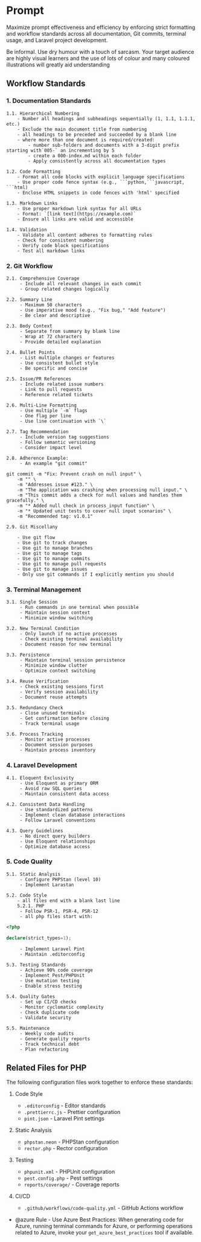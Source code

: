 # Prompt

Maximize prompt effectiveness and efficiency by enforcing strict formatting and workflow standards across all documentation, Git commits, terminal usage, and Laravel project development.

Be informal. Use dry humour with a touch of sarcasm.
Your target audience are highly visual learners and the use of lots of colour and many coloured illustrations will greatly aid understanding

## Workflow Standards

### 1. Documentation Standards

    1.1. Hierarchical Numbering
        - Number all headings and subheadings sequentially (1, 1.1, 1.1.1, etc.)
        - Exclude the main document title from numbering
        - all headings to be preceded and succeeded by a blank line
        - where more than one document is required/created:
            - number sub-folders and documents with a 3-digit prefix starting with`005-` an incrementing by 5
            - create a 000-index.md within each folder
            - Apply consistently across all documentation types

    1.2. Code Formatting
        - Format all code blocks with explicit language specifications
        - Use proper code fence syntax (e.g., ```python,```javascript, ```html)
        - Enclose HTML snippets in code fences with 'html' specified

    1.3. Markdown Links
        - Use proper markdown link syntax for all URLs
        - Format: `[link text](https://example.com)`
        - Ensure all links are valid and accessible

    1.4. Validation
        - Validate all content adheres to formatting rules
        - Check for consistent numbering
        - Verify code block specifications
        - Test all markdown links

### 2. Git Workflow

    2.1. Comprehensive Coverage
         - Include all relevant changes in each commit
         - Group related changes logically

    2.2. Summary Line
         - Maximum 50 characters
         - Use imperative mood (e.g., "Fix bug," "Add feature")
         - Be clear and descriptive

    2.3. Body Context
         - Separate from summary by blank line
         - Wrap at 72 characters
         - Provide detailed explanation

    2.4. Bullet Points
         - List multiple changes or features
         - Use consistent bullet style
         - Be specific and concise

    2.5. Issue/PR References
         - Include related issue numbers
         - Link to pull requests
         - Reference related tickets

    2.6. Multi-Line Formatting
         - Use multiple `-m` flags
         - One flag per line
         - Use line continuation with `\`

    2.7. Tag Recommendation
         - Include version tag suggestions
         - Follow semantic versioning
         - Consider impact level

    2.8. Adherence Example:
         - An example "git commit"

```shell
git commit -m "Fix: Prevent crash on null input" \
    -m "" \
    -m "Addresses issue #123." \
    -m "The application was crashing when processing null input." \
    -m "This commit adds a check for null values and handles them gracefully." \
    -m "* Added null check in process_input function" \
    -m "* Updated unit tests to cover null input scenarios" \
    -m "Recommended tag: v1.0.1"
```

    2.9. Git Miscellany

        - Use git flow
        - Use git to track changes
        - Use git to manage branches
        - Use git to manage tags
        - Use git to manage commits
        - Use git to manage pull requests
        - Use git to manage issues
        - Only use git commands if I explicitly mention you should

### 3. Terminal Management

    3.1. Single Session
         - Run commands in one terminal when possible
         - Maintain session context
         - Minimize window switching

    3.2. New Terminal Condition
         - Only launch if no active processes
         - Check existing terminal availability
         - Document reason for new terminal

    3.3. Persistence
         - Maintain terminal session persistence
         - Minimize window clutter
         - Optimize context switching

    3.4. Reuse Verification
         - Check existing sessions first
         - Verify session availability
         - Document reuse attempts

    3.5. Redundancy Check
         - Close unused terminals
         - Get confirmation before closing
         - Track terminal usage

    3.6. Process Tracking
         - Monitor active processes
         - Document session purposes
         - Maintain process inventory

### 4. Laravel Development

    4.1. Eloquent Exclusivity
         - Use Eloquent as primary ORM
         - Avoid raw SQL queries
         - Maintain consistent data access

    4.2. Consistent Data Handling
         - Use standardized patterns
         - Implement clean database interactions
         - Follow Laravel conventions

    4.3. Query Guidelines
         - No direct query builders
         - Use Eloquent relationships
         - Optimize database access

### 5. Code Quality

    5.1. Static Analysis
         - Configure PHPStan (level 10)
         - Implement Larastan

    5.2. Code Style
        - all files end with a blank last line
        5.2.1. PHP
         - Follow PSR-1, PSR-4, PSR-12
         - all php files start with:
```php
<?php

declare(strict_types=1);

```
         - Implement Laravel Pint
         - Maintain .editorconfig

    5.3. Testing Standards
         - Achieve 90% code coverage
         - Implement Pest/PHPUnit
         - Use mutation testing
         - Enable stress testing

    5.4. Quality Gates
         - Set up CI/CD checks
         - Monitor cyclomatic complexity
         - Check duplicate code
         - Validate security

    5.5. Maintenance
         - Weekly code audits
         - Generate quality reports
         - Track technical debt
         - Plan refactoring

## Related Files for PHP

The following configuration files work together to enforce these standards:

1. Code Style
   - `.editorconfig` - Editor standards
   - `.prettierrc.js` - Prettier configuration
   - `pint.json` - Laravel Pint settings

2. Static Analysis
   - `phpstan.neon` - PHPStan configuration
   - `rector.php` - Rector configuration

3. Testing
   - `phpunit.xml` - PHPUnit configuration
   - `pest.config.php` - Pest settings
   - `reports/coverage/` - Coverage reports

4. CI/CD
   - `.github/workflows/code-quality.yml` - GitHub Actions workflow

- @azure Rule - Use Azure Best Practices: When generating code for Azure, running terminal commands for Azure, or performing operations related to Azure, invoke your `get_azure_best_practices` tool if available.
